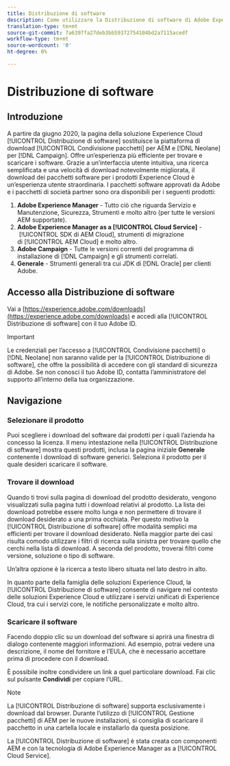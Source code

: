 ```yaml
---
title: Distribuzione di software
description: Come utilizzare la Distribuzione di software di Adobe Experience Cloud
translation-type: tm+mt
source-git-commit: 7a6397fa27deb3bb59372754104bd2a7115acedf
workflow-type: tm+mt
source-wordcount: '0'
ht-degree: 0%

---
```



# Distribuzione di software

## Introduzione

A partire da giugno 2020, la pagina della soluzione Experience Cloud [!UICONTROL Distribuzione di software] sostituisce la piattaforma di download [!UICONTROL Condivisione pacchetti] per AEM e [!DNL Neolane] per [!DNL Campaign]. Offre un’esperienza più efficiente per trovare e scaricare i software. Grazie a un’interfaccia utente intuitiva, una ricerca semplificata e una velocità di download notevolmente migliorata, il download dei pacchetti software per i prodotti Experience Cloud è un’esperienza utente straordinaria. I pacchetti software approvati da Adobe e i pacchetti di società partner sono ora disponibili per i seguenti prodotti:

1. **Adobe Experience Manager** - Tutto ciò che riguarda Servizio e Manutenzione, Sicurezza, Strumenti e molto altro (per tutte le versioni AEM supportate).
1. **Adobe Experience Manager as a [!UICONTROL Cloud Service]** - [!UICONTROL SDK di AEM Cloud], strumenti di migrazione di [!UICONTROL AEM Cloud] e molto altro.
1. **Adobe Campaign** - Tutte le versioni correnti del programma di installazione di [!DNL Campaign] e gli strumenti correlati.
1. **Generale** - Strumenti generali tra cui JDK di [!DNL Oracle] per clienti Adobe.

## Accesso alla Distribuzione di software

Vai a [https://experience.adobe.com/downloads](https://experience.adobe.com/downloads) e accedi alla [!UICONTROL Distribuzione di software] con il tuo Adobe ID.

>[!IMPORTANT]
>
>Le credenziali per l’accesso a [!UICONTROL Condivisione pacchetti] o [!DNL Neolane] non saranno valide per la [!UICONTROL Distribuzione di software], che offre la possibilità di accedere con gli standard di sicurezza di Adobe. Se non conosci il tuo Adobe ID, contatta l’amministratore del supporto all’interno della tua organizzazione.

## Navigazione

### Selezionare il prodotto

Puoi scegliere i download del software dai prodotti per i quali l’azienda ha concesso la licenza. Il menu intestazione nella [!UICONTROL Distribuzione di software] mostra questi prodotti, inclusa la pagina iniziale **Generale** contenente i download di software generici. Seleziona il prodotto per il quale desideri scaricare il software.

### Trovare il download

Quando ti trovi sulla pagina di download del prodotto desiderato, vengono visualizzati sulla pagina tutti i download relativi al prodotto. La lista dei download potrebbe essere molto lunga e non permettere di trovare il download desiderato a una prima occhiata. Per questo motivo la [!UICONTROL Distribuzione di software] offre modalità semplici ma efficienti per trovare il download desiderato. Nella maggior parte dei casi risulta comodo utilizzare i filtri di ricerca sulla sinistra per trovare quello che cerchi nella lista di download. A seconda del prodotto, troverai filtri come versione, soluzione o tipo di software.

Un’altra opzione è la ricerca a testo libero situata nel lato destro in alto.

In quanto parte della famiglia delle soluzioni Experience Cloud, la [!UICONTROL Distribuzione di software] consente di navigare nel contesto delle soluzioni Experience Cloud e utilizzare i servizi unificati di Experience Cloud, tra cui i servizi core, le notifiche personalizzate e molto altro.

### Scaricare il software

Facendo doppio clic su un download del software si aprirà una finestra di dialogo contenente maggiori informazioni. Ad esempio, potrai vedere una descrizione, il nome del fornitore e l’EULA, che è necessario accettare prima di procedere con il download.

È possibile inoltre condividere un link a quel particolare download. Fai clic sul pulsante **Condividi** per copiare l’URL.

>[!NOTE]
>
>La [!UICONTROL Distribuzione di software] supporta esclusivamente i download dal browser. Durante l’utilizzo di [!UICONTROL Gestione pacchetti] di AEM per le nuove installazioni, si consiglia di scaricare il pacchetto in una cartella locale e installarlo da questa posizione.

La [!UICONTROL Distribuzione di software] è stata creata con componenti AEM e con la tecnologia di Adobe Experience Manager as a [!UICONTROL Cloud Service].
